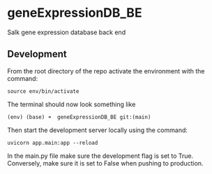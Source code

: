 # geneExpressionDB_BE
Salk gene expression database back end

## Development

From the root directory of the repo activate the environment with the command:

`source env/bin/activate`

The terminal should now look something like

`(env) (base) ➜  geneExpressionDB_BE git:(main)`

Then start the development server locally using the command:

`uvicorn app.main:app --reload`

In the main.py file make sure the development flag is set to True.  Conversely, make sure it is set to False when pushing to production.